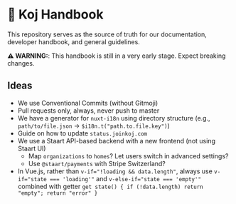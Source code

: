 # 📝 Koj Handbook

This repository serves as the source of truth for our documentation, developer handbook, and general guidelines.

**⚠️ WARNING:**: This handbook is still in a very early stage. Expect breaking changes.

## Ideas

- We use Conventional Commits (without Gitmoji)
- Pull requests only, always, never push to master
- We have a generator for `nuxt-i18n` using directory structure (e.g., `path/to/file.json` -> `$i18n.t("path.to.file.key")`)
- Guide on how to update `status.joinkoj.com`
- We use a Staart API-based backend with a new frontend (not using Staart UI)
  - Map `organizations` to `homes`? Let users switch in advanced settings?
  - Use `@staart/payments` with Stripe Switzerland?
- In Vue.js, rather than `v-if="!loading && data.length"`, always use `v-if="state === 'loading'"` and `v-else-if="state === 'empty'"` combined with getter `get state() { if (!data.length) return "empty"; return "error" }`

